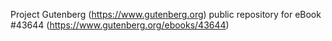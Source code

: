 Project Gutenberg (https://www.gutenberg.org) public repository for eBook #43644 (https://www.gutenberg.org/ebooks/43644)
